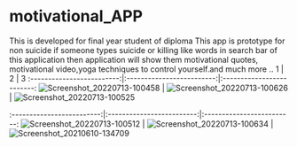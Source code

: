 # motivational_APP
This is developed for final year student of diploma This app is prototype for non suicide if someone types suicide or killing like words in search bar of this application then application will show them motivational quotes, motivational video,yoga techniques to control yourself.and much more ..
        1   |   2  | 3
:-------------------------:|:-------------------------:|:-------------------------:
![Screenshot_20220713-100458](https://github.com/AbhishekPawshekar/motivational_APP/assets/89447125/47d14477-b0b7-4879-a4a3-6c0de8133bad) | ![Screenshot_20220713-100626](https://github.com/AbhishekPawshekar/motivational_APP/assets/89447125/60cf527c-5945-427a-9873-f92fc1ff426d) | ![Screenshot_20220713-100525](https://github.com/AbhishekPawshekar/motivational_APP/assets/89447125/a3649b7b-5db9-4156-a0b8-c0380453eeb2) 

:-------------------------:|:-------------------------:|:-------------------------:
![Screenshot_20220713-100512](https://github.com/AbhishekPawshekar/motivational_APP/assets/89447125/89763c0b-b24c-48f1-965a-05694c12b088) | ![Screenshot_20220713-100634](https://github.com/AbhishekPawshekar/motivational_APP/assets/89447125/d52dd87b-4266-44e9-a879-2bd555b44d88) | ![Screenshot_20210610-134709](https://github.com/AbhishekPawshekar/motivational_APP/assets/89447125/ad12d353-3351-4f2a-9a59-2214d3c17b8f)
